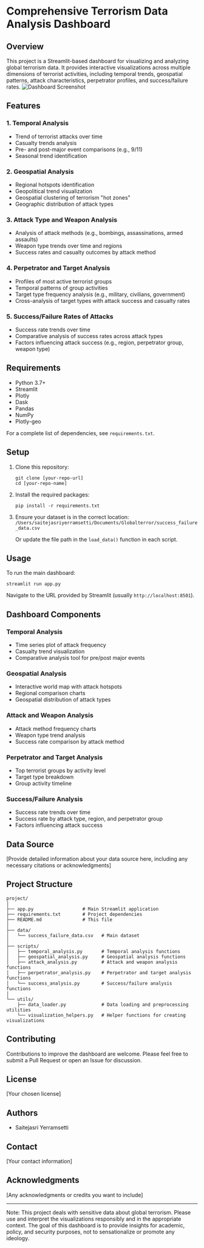 # Comprehensive Terrorism Data Analysis Dashboard

## Overview
This project is a Streamlit-based dashboard for visualizing and analyzing global terrorism data. It provides interactive visualizations across multiple dimensions of terrorist activities, including temporal trends, geospatial patterns, attack characteristics, perpetrator profiles, and success/failure rates.
![Dashboard Screenshot](/Users/saitejasriyerramsetti/Documents/Globalterror/terror.png)
## Features

### 1. Temporal Analysis
- Trend of terrorist attacks over time
- Casualty trends analysis
- Pre- and post-major event comparisons (e.g., 9/11)
- Seasonal trend identification

### 2. Geospatial Analysis
- Regional hotspots identification
- Geopolitical trend visualization
- Geospatial clustering of terrorism "hot zones"
- Geographic distribution of attack types

### 3. Attack Type and Weapon Analysis
- Analysis of attack methods (e.g., bombings, assassinations, armed assaults)
- Weapon type trends over time and regions
- Success rates and casualty outcomes by attack method

### 4. Perpetrator and Target Analysis
- Profiles of most active terrorist groups
- Temporal patterns of group activities
- Target type frequency analysis (e.g., military, civilians, government)
- Cross-analysis of target types with attack success and casualty rates

### 5. Success/Failure Rates of Attacks
- Success rate trends over time
- Comparative analysis of success rates across attack types
- Factors influencing attack success (e.g., region, perpetrator group, weapon type)

## Requirements
- Python 3.7+
- Streamlit
- Plotly
- Dask
- Pandas
- NumPy
- Plotly-geo

For a complete list of dependencies, see `requirements.txt`.

## Setup
1. Clone this repository:
   ```
   git clone [your-repo-url]
   cd [your-repo-name]
   ```

2. Install the required packages:
   ```
   pip install -r requirements.txt
   ```

3. Ensure your dataset is in the correct location:
   `/Users/saitejasriyerramsetti/Documents/Globalterror/success_failure_data.csv`
   
   Or update the file path in the `load_data()` function in each script.

## Usage
To run the main dashboard:
```
streamlit run app.py
```

Navigate to the URL provided by Streamlit (usually `http://localhost:8501`).

## Dashboard Components

### Temporal Analysis
- Time series plot of attack frequency
- Casualty trend visualization
- Comparative analysis tool for pre/post major events

### Geospatial Analysis
- Interactive world map with attack hotspots
- Regional comparison charts
- Geospatial distribution of attack types

### Attack and Weapon Analysis
- Attack method frequency charts
- Weapon type trend analysis
- Success rate comparison by attack method

### Perpetrator and Target Analysis
- Top terrorist groups by activity level
- Target type breakdown
- Group activity timeline

### Success/Failure Analysis
- Success rate trends over time
- Success rate by attack type, region, and perpetrator group
- Factors influencing attack success

## Data Source
[Provide detailed information about your data source here, including any necessary citations or acknowledgments]

## Project Structure
```
project/
│
├── app.py                  # Main Streamlit application
├── requirements.txt        # Project dependencies
├── README.md               # This file
│
├── data/
│   └── success_failure_data.csv   # Main dataset
│
├── scripts/
│   ├── temporal_analysis.py       # Temporal analysis functions
│   ├── geospatial_analysis.py     # Geospatial analysis functions
│   ├── attack_analysis.py         # Attack and weapon analysis functions
│   ├── perpetrator_analysis.py    # Perpetrator and target analysis functions
│   └── success_analysis.py        # Success/failure analysis functions
│
└── utils/
    ├── data_loader.py             # Data loading and preprocessing utilities
    └── visualization_helpers.py   # Helper functions for creating visualizations
```

## Contributing
Contributions to improve the dashboard are welcome. Please feel free to submit a Pull Request or open an Issue for discussion.

## License
[Your chosen license]

## Authors
- Saitejasri Yerramsetti

## Contact
[Your contact information]

## Acknowledgments
[Any acknowledgments or credits you want to include]

---

Note: This project deals with sensitive data about global terrorism. Please use and interpret the visualizations responsibly and in the appropriate context. The goal of this dashboard is to provide insights for academic, policy, and security purposes, not to sensationalize or promote any ideology.